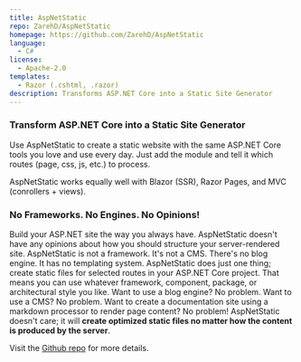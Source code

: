 ```yaml
---
title: AspNetStatic
repo: ZarehD/AspNetStatic
homepage: https://github.com/ZarehD/AspNetStatic
language:
  - C#
license:
  - Apache-2.0
templates:
  - Razor (.cshtml, .razor)
description: Transforms ASP.NET Core into a Static Site Generator
---
```


### Transform ASP.NET Core into a Static Site Generator

Use AspNetStatic to create a static website with the same ASP.NET Core tools you love and use every day. Just add the module and tell it which routes (page, css, js, etc.) to process.

AspNetStatic works equally well with Blazor (SSR), Razor Pages, and MVC (conrollers + views).

### No Frameworks. No Engines. No Opinions!

Build your ASP.NET site the way you always have. 
AspNetStatic doesn't have any opinions about how you should structure your server-rendered site. 
AspNetStatic is not a framework. It's not a CMS. There's no blog engine. It has no templating system. 
AspNetStatic does just one thing; create static files for selected routes in your ASP.NET Core project. 
That means you can use whatever framework, component, package, or architectural style you like. 
Want to use a blog engine? No problem. Want to use a CMS? No problem. Want to create a documentation site using a markdown processor to render page content? No problem! 
AspNetStatic doesn't care; it will **create optimized static files no matter how the content is produced by the server**.

Visit the [Github repo](https://github.com/ZarehD/AspNetStatic) for more details.
